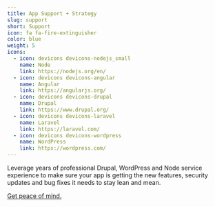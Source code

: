 ```yaml
---
title: App Support + Strategy
slug: support
short: Support
icon: fa fa-fire-extinguisher
color: blue
weight: 5
icons:
  - icon: devicons devicons-nodejs_small
    name: Node
    link: https://nodejs.org/en/
  - icon: devicons devicons-angular
    name: Angular
    link: https://angularjs.org/
  - icon: devicons devicons-drupal
    name: Drupal
    link: https://www.drupal.org/
  - icon: devicons devicons-laravel
    name: Laravel
    link: https://laravel.com/
  - icon: devicons devicons-wordpress
    name: WordPress
    link: https://wordpress.com/
---
```

Leverage years of professional Drupal, WordPress and Node service experience to make sure your app is getting the new features, security updates and bug fixes it needs to stay lean and mean.

[Get peace of mind.](/contact)
